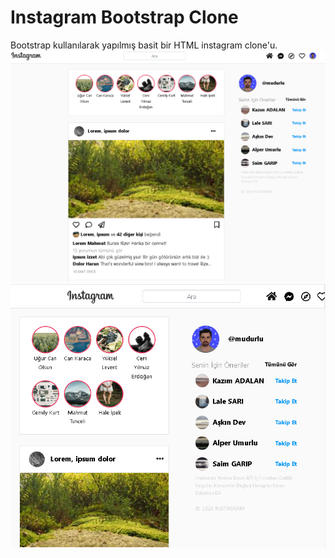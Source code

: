 # Instagram Bootstrap Clone

Bootstrap kullanılarak yapılmış basit bir HTML instagram clone'u.
![alt text](readme/img1.PNG)
![alt text](readme/img2.PNG)